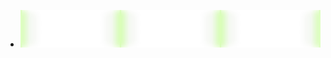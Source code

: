 - ![](https://raw.githubusercontent.com/cybercongress/prism/img-upload/components/1-molecules/button/triple.png)